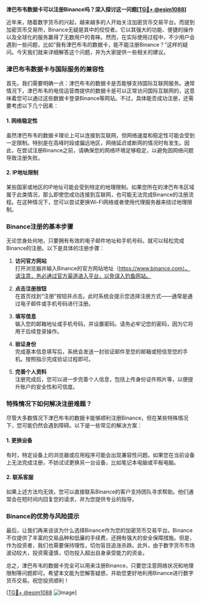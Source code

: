 **津巴布韦数据卡可以注册Binance吗？深入探讨这一问题[[TG💪+ @esim1088](https://t.me/s/esim1088)]**

近年来，随着数字货币的兴起，越来越多的人开始关注加密货币交易平台。而提到加密货币交易所，Binance无疑是其中的佼佼者。它以其强大的功能、便捷的操作以及全球化的服务赢得了无数用户的青睐。然而，在实际使用过程中，不少用户会遇到一些问题，比如“我有津巴布韦的数据卡，能不能注册Binance？”这样的疑问。今天我们就来详细解答这个问题，并为大家提供一些相关的建议。

### 津巴布韦数据卡与国际服务的兼容性

首先，我们需要明确一点：津巴布韦的数据卡是否能够支持国际互联网服务。通常情况下，津巴布韦的电信运营商提供的数据卡是可以正常访问国际互联网的，这意味着您可以通过这些数据卡登录Binance等网站。不过，具体能否成功注册，还需要考虑以下几个因素：

#### 1. 网络稳定性
虽然津巴布韦的数据卡理论上可以连接到互联网，但网络速度和稳定性可能会受到一定限制。特别是在高峰时段或偏远地区，网络延迟或断网的情况时有发生。因此，在尝试注册Binance之前，请确保您的网络环境足够稳定，以避免因网络问题导致注册失败。

#### 2. IP地址限制
某些国家或地区的IP地址可能会受到特定的地理限制。如果您所在的津巴布韦区域属于此类情况，那么即使您成功连接到互联网，也可能无法完成Binance的注册流程。在这种情况下，您可以尝试更换Wi-Fi网络或者使用代理服务器来绕过地理限制。

### Binance注册的基本步骤

无论您身处何地，只要拥有有效的电子邮件地址和手机号码，就可以轻松完成Binance的注册。以下是具体的注册步骤：

1. **访问官方网站**  
   打开浏览器并输入Binance的官方网站地址（https://www.binance.com）。请注意，务必通过官方渠道进入平台，以免误入钓鱼网站。

2. **点击注册按钮**  
   在首页找到“注册”按钮并点击。此时系统会提示您选择注册方式——通常是通过电子邮件或手机号码进行注册。

3. **填写信息**  
   输入您的邮箱地址或手机号码，并设置密码。请务必牢记您的密码，因为它将用于后续登录操作。

4. **验证身份**  
   完成基本信息填写后，系统会发送一封验证邮件至您的邮箱或短信至您的手机。按照指示完成验证过程即可。

5. **完善个人资料**  
   注册完成后，您可以进一步完善个人信息，包括上传身份证件照片等，以便提升账户的安全性和可信度。

### 特殊情况下如何解决注册难题？

尽管大多数情况下津巴布韦的数据卡能够顺利注册Binance，但在某些特殊情况下，您可能仍然会遇到障碍。以下是一些常见的解决方案：

#### 1. 更换设备
有时，特定设备上的浏览器或应用程序可能会出现兼容性问题。如果您在当前设备上无法完成注册，不妨试试更换另一台设备，比如笔记本电脑或平板电脑。

#### 2. 联系客服
如果上述方法均无效，您可以直接联系Binance的客户支持团队寻求帮助。他们通常会在短时间内回复您的请求，并为您提供专业的指导。

### Binance的优势与风险提示

最后，让我们再来谈谈为什么选择Binance作为您的加密货币交易平台。Binance不仅提供了丰富的交易品种和低廉的手续费，还拥有强大的安全保障措施。但是，作为投资者，我们也需要保持理性，切勿盲目追涨杀跌。此外，由于数字货币市场波动较大，投资需谨慎，切勿投入超出自身承受能力的资金。

总之，津巴布韦的数据卡完全可以用来注册Binance，只要您注意网络状况和地理限制等问题即可。希望本文能为您解答疑惑，并助您更好地利用Binance进行数字货币交易。祝您投资顺利！

[[TG💪+ @esim1088](https://t.me/s/esim1088) ![Image](https://i.postimg.cc/4NQfJmqS/Snipaste-2025-05-13-00-14-12.png)]